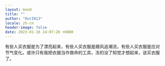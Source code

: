 ```yaml
---
layout: mood
title: ""
author: "DotIN13"
locale: zh-cn
header-image: false
date: 2023-01-16 14:07:28 +0800
---
```


有些人买衣服是为了漂亮起来，有些人买衣服是跟风追潮流，有些人买衣服是应对节气变化。或许只有我把衣服当作救命的工具，冻的没了知觉才想起来，该买衣服了。
